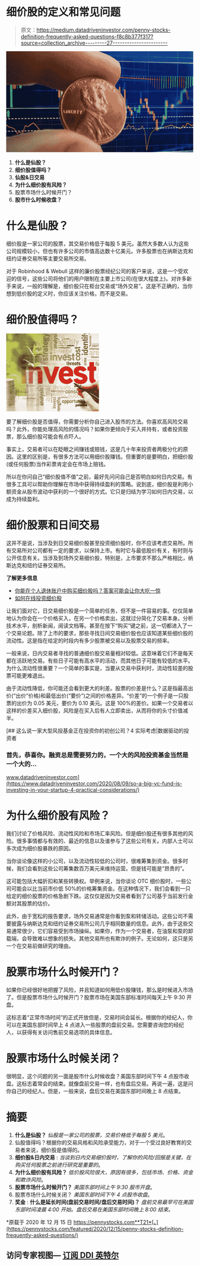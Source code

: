 # 细价股的定义和常见问题

> 原文：<https://medium.datadriveninvestor.com/penny-stocks-definition-frequently-asked-questions-f8c8b377f317?source=collection_archive---------27----------------------->

![](img/593badb77567699ba6f573923a02a695.png)

1.  **什么是仙股？**
2.  **细价股值得吗？**
3.  **仙股&日交易**
4.  **为什么细价股有风险？**
5.  股票市场什么时候开门？
6.  **股市什么时候收盘？**

# 什么是仙股？

细价股是一家公司的股票，其交易价格低于每股 5 美元。虽然大多数人认为这些公司规模较小，但也有许多公司的市值高达数十亿美元。许多股票也在纳斯达克和纽约证券交易所等主要交易所交易。

对于 Robinhood & Webull 这样的廉价股票经纪公司的客户来说，这是一个受欢迎的信号，这些公司将他们的用户限制在主要上市公司(在很大程度上)。对许多新手来说，一般的理解是，细价股只在柜台交易或“场外交易”。这是不正确的，当你想到低价股的定义时，你应该关注价格，而不是交易。

# 细价股值得吗？

![](img/382b54ccb0a4334ff754ce945160932a.png)

要了解细价股是否值得，你需要分析你自己进入股市的方法。你喜欢高风险交易吗？此外，你能处理高风险的情况吗？如果你更倾向于买入并持有，或者投资股票，那么细价股可能会有点吓人。

事实上，交易者可以在眨眼之间赚钱或赔钱，这是几十年来投资者两极分化的原因。这里的区别是，有很多方法可以用细价股赚钱。但重要的是要明白，把细价股(或任何股票)当作彩票肯定会在市场上赔钱。

所以在你问自己“细价股值不值”之前，最好先问问自己是否明白如何日内交易。有很多工具可以帮助你理解在市场中获得持续盈利的策略。说到底，细价股是利用小额资金从股市波动中获利的一个很好的方式。它只是归结为学习如何日内交易，以成为持续盈利。

# 细价股票和日间交易

这并不是说，当涉及到日交易细价股甚至投资细价股时，你不应该考虑交易所。所有交易所对公司都有一定的要求，以保持上市。有时它与最低股价有关，有时则与公开信息有关。当涉及到场外交易细价股，特别是，上市要求不那么严格相比，纳斯达克和纽约证券交易所。

**了解更多信息**

*   [你能在个人退休账户中购买细价股吗？答案可能会让你大吃一惊](https://pennystocks.com/featured/2020/12/04/can-you-buy-penny-stocks-in-an-ira/)
*   [如何在线投资细价股](https://pennystocks.com/featured/2020/10/31/how-to-invest-in-penny-stocks-online/)

让我们面对它，日交易细价股是一个简单的任务，但不是一件容易的事。仅仅简单地认为你会在一个价格买入，在另一个价格卖出，这就过分简化了交易本身。分析技术水平，剖析新闻，阅读文档等。甚至在按下“购买”键之前，这一切都进入了一个交易论题。除了上市的要求，那些寻找日间交易细价股也应该知道某些细价股的流动性。这是指在给定的时段内有多少股票被交易以及股票交易的频率。

一般来说，日内交易者寻找的普通细价股交易量相对较低。这意味着它们不是每天都在活跃地交易。有些日子可能有高水平的活动，而其他日子可能有较低的水平。为什么流动性很重要？一个简单的事实是，当要从交易中获利时，流动性较差的股票可能更难退出。

由于流动性降低，你可能还会看到更大的利差。股票的价差是什么？这是指最高出价(“出价”价格)和最低出价(“要价”)之间的价格差异。“价差”的一个例子是一只股票的出价为 0.05 美元，要价为 0.10 美元。这是 100%的差价。如果一个交易者以这样的价差买入细价股，风险是在买入后有人立即卖出，从而将你的头寸价值减半。

[](https://www.datadriveninvestor.com/2020/08/09/so-a-big-vc-fund-is-investing-in-your-startup-4-practical-considerations/) [## 这么说一家大型风投基金正在投资你的初创公司？4 实际考虑|数据驱动的投资者

### 首先，恭喜你。融资总是需要努力的，一个大的风险投资基金当然是一个大的…

www.datadriveninvestor.com](https://www.datadriveninvestor.com/2020/08/09/so-a-big-vc-fund-is-investing-in-your-startup-4-practical-considerations/) 

# 为什么细价股有风险？

我们讨论了价格风险、流动性风险和市场汇率风险。但是细价股还有很多其他的风险。很多事情都与有效的、最近的信息以及谁参与了这些公司有关。内部人士可以多次成为细价股暴跌的原因。

当你谈论像这样的小公司，以及流动性较低的公司时，很难筹集到资金。很多时候，我们会看到这些公司筹集数百万美元来维持运营。但是钱可能是“昂贵的”。

这可能包括大幅折扣和某些转换权。举例来说，当你谈论 OTC 细价股时，一些公司可能会以比当前市价低 50%的价格筹集资金。在这种情况下，我们会看到一只给定的细价股票的价格急剧下跌。这仅仅是因为交易者看到了公司基于当前发行金额对其股票的估价。

此外，由于宽松的报告要求，场外交易通常是你看到泵和转储活动。这些公司不需要披露与纳斯达克和纽约证券交易所公司几乎相同数量的信息。此外，由于这些交易通常很少，它们容易受到市场操纵。如果你，作为一个交易者，在油泵和泵的卸载端，会导致难以想象的损失。其他交易所也有欺诈的例子。无论如何，这只是另一个在交易前做研究的理由。

# 股票市场什么时候开门？

如果你已经很好地把握了风险，并且知道如何用低价股赚钱，那么是时候进入市场了。但是股票市场什么时候开门？股票市场在美国东部标准时间每天上午 9:30 开盘。

这标志着“正常市场时间”的正式开放但是，交易时间会延长。根据你的经纪人，你可以在美国东部时间早上 4 点进入一些股票的盘前交易。您需要咨询您的经纪人，以获得有关访问售前交易选项的具体信息。

# 股票市场什么时候关闭？

很明显，这个问题的另一面是股市什么时候收盘？美国东部时间下午 4 点股市收盘。这标志着常会的结束。就像盘前交易一样，也有盘后交易。再说一遍，这是问你自己的经纪人。但是，一般来说，盘后交易在美国东部时间晚上 8 点结束。

# 摘要

1.  **什么是仙股？** *仙股是一家公司的股票，交易价格低于每股 5 美元*。
2.  仙股值得吗？根据你的交易风格和风险承受能力，对于一个受过良好教育的交易者来说，细价股是值得的。
3.  **细价股&日内交易** : *当谈到日内交易细价股时，了解你的风险/回报是关键，在购买任何股票之前进行研究是重要的*。
4.  **为什么细价股有风险？** *低价股风险很大，原因有很多，包括市场、价格、资金和欺诈风险*。
5.  **股票市场什么时候开门？** *美国东部时间上午 9:30 股市开盘*。
6.  股票市场什么时候关闭？ *美国东部时间下午 4 点股市收盘*。
7.  **奖金** : **什么是延长时间(盘前交易时间/盘后交易时间)？** *盘前交易最早可在美国东部时间凌晨 4:00 开始。盘后交易在美国东部时间晚上 8:00 结束。*

*原载于 2020 年 12 月 15 日 https://pennystocks.com**T21*[。](https://pennystocks.com/featured/2020/12/15/penny-stocks-definition-frequently-asked-questions/)

## 访问专家视图— [订阅 DDI 英特尔](https://datadriveninvestor.com/ddi-intel)